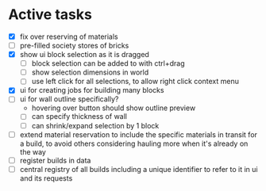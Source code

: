 # Active tasks

* [X] fix over reserving of materials
* [ ] pre-filled society stores of bricks
* [X] show ui block selection as it is dragged
    * [ ] block selection can be added to with ctrl+drag
    * [ ] show selection dimensions in world
    * [ ] use left click for all selections, to allow right click context menu
* [X] ui for creating jobs for building many blocks
* [ ] ui for wall outline specifically?
    * hovering over button should show outline preview
    * [ ] can specify thickness of wall
    * [ ] can shrink/expand selection by 1 block
* [ ] extend material reservation to include the specific materials in transit for a build,
    to avoid others considering hauling more when it's already on the way
* [ ] register builds in data
* [ ] central registry of all builds including a unique identifier to refer to it in ui and its
    requests
